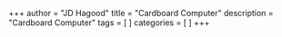 +++
author = "JD Hagood"
title = "Cardboard Computer"
description = "Cardboard Computer"
tags = [
]
categories = [
]
+++